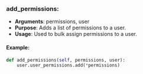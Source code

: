 ### add_permissions:

- **Arguments**: permissions, user
- **Purpose**: Adds a list of permissions to a user.
- **Usage**: Used to bulk assign permissions to a user.

#### Example:

```python
def add_permissions(self, permissions, user):
    user.user_permissions.add(*permissions)
